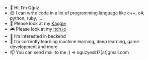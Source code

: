 - 👋 Hi, I’m Oğuz
- 😊 I can write code in a lot of programming language like c++, c#, python, ruby, ...
- 🤖 Please look at my [Kaggle](https://www.kaggle.com/ouzyeil)
- 🎮 Please look at my [Itch.io](https://oguzyesil.itch.io)
- 👀 I’m interested in backend
- 🌱 I’m currently learning machine learning, deep learning, game development and more
- 📫 You can send mail to me :) => oguzyesil17[at]gmail.com

<!---
yesilOguz/yesilOguz is a ✨ special ✨ repository because its `README.md` (this file) appears on your GitHub profile.
You can click the Preview link to take a look at your changes.
--->
